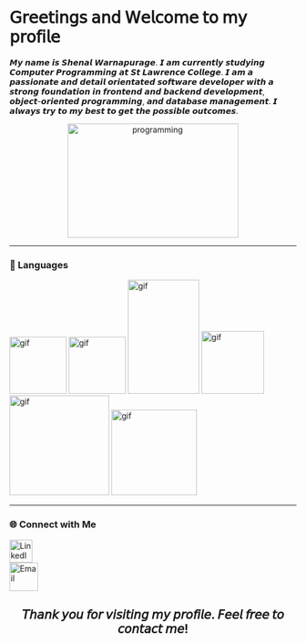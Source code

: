 <h1>𝖦𝗋𝖾𝖾𝗍𝗂𝗇𝗀𝗌 𝖺𝗇𝖽 𝖶𝖾𝗅𝖼𝗈𝗆𝖾 𝗍𝗈 𝗆𝗒 𝗉𝗋𝗈𝖿𝗂𝗅𝖾</h1>

 <p>
   𝙈𝙮 𝙣𝙖𝙢𝙚 𝙞𝙨 𝙎𝙝𝙚𝙣𝙖𝙡 𝙒𝙖𝙧𝙣𝙖𝙥𝙪𝙧𝙖𝙜𝙚. 𝙄 𝙖𝙢 𝙘𝙪𝙧𝙧𝙚𝙣𝙩𝙡𝙮 𝙨𝙩𝙪𝙙𝙮𝙞𝙣𝙜 𝘾𝙤𝙢𝙥𝙪𝙩𝙚𝙧 𝙋𝙧𝙤𝙜𝙧𝙖𝙢𝙢𝙞𝙣𝙜 𝙖𝙩 𝙎𝙩 𝙇𝙖𝙬𝙧𝙚𝙣𝙘𝙚 𝘾𝙤𝙡𝙡𝙚𝙜𝙚. 𝙄 𝙖𝙢 𝙖 𝙥𝙖𝙨𝙨𝙞𝙤𝙣𝙖𝙩𝙚 𝙖𝙣𝙙 𝙙𝙚𝙩𝙖𝙞𝙡 𝙤𝙧𝙞𝙚𝙣𝙩𝙖𝙩𝙚𝙙 𝙨𝙤𝙛𝙩𝙬𝙖𝙧𝙚 𝙙𝙚𝙫𝙚𝙡𝙤𝙥𝙚𝙧 𝙬𝙞𝙩𝙝 𝙖 𝙨𝙩𝙧𝙤𝙣𝙜 𝙛𝙤𝙪𝙣𝙙𝙖𝙩𝙞𝙤𝙣 𝙞𝙣 𝙛𝙧𝙤𝙣𝙩𝙚𝙣𝙙 𝙖𝙣𝙙 𝙗𝙖𝙘𝙠𝙚𝙣𝙙 𝙙𝙚𝙫𝙚𝙡𝙤𝙥𝙢𝙚𝙣𝙩, 𝙤𝙗𝙟𝙚𝙘𝙩-𝙤𝙧𝙞𝙚𝙣𝙩𝙚𝙙 𝙥𝙧𝙤𝙜𝙧𝙖𝙢𝙢𝙞𝙣𝙜, 𝙖𝙣𝙙 𝙙𝙖𝙩𝙖𝙗𝙖𝙨𝙚 𝙢𝙖𝙣𝙖𝙜𝙚𝙢𝙚𝙣𝙩. 𝙄 𝙖𝙡𝙬𝙖𝙮𝙨 𝙩𝙧𝙮 𝙩𝙤 𝙢𝙮 𝙗𝙚𝙨𝙩 𝙩𝙤 𝙜𝙚𝙩 𝙩𝙝𝙚 𝙥𝙤𝙨𝙨𝙞𝙗𝙡𝙚 𝙤𝙪𝙩𝙘𝙤𝙢𝙚𝙨. 
 </p>
 
<p align= "center">
  <img src="https://github.com/user-attachments/assets/0e3c27c1-aa68-4853-8aba-bf4b369222e8" width="300px" length="200px" height="200px" alt="programming">
</p>



---

### 🧰 Languages
<p>
<img src="https://stemettes.org/zine/wp-content/uploads/sites/3/2021/08/giphy-5.gif" width="100px" height="100px" alt="gif">

<img src="https://avatars.githubusercontent.com/u/121813859?s=200&v=4" width="100px" height="100px" length="100px" alt="gif">

<img src="https://cdnl.iconscout.com/lottie/premium/thumb/java-7145886-5806394.gif" width="125px" height="200px" alt="gif">

<img src="https://campuscode-site.s3-sa-east-1.amazonaws.com/newsletter/js_logoanimado_small.gif" width="110px" length="50px" alt="gif">

<img src="https://campuscode-site.s3-sa-east-1.amazonaws.com/newsletter/css1html+copy.gif" width="175px" length="250px" alt="gif">

<img src="https://uxwing.com/wp-content/themes/uxwing/download/brands-and-social-media/mysql-icon.svg" width="150px" alt="gif">

</p>




---

### 🌐 Connect with Me
<a href="https://www.linkedin.com/in/shenal-warnapurage-b040162a1" target="blank">
  <img src="https://cdn.jsdelivr.net/gh/devicons/devicon/icons/linkedin/linkedin-original.svg" alt="LinkedIn" width="40" />
</a>

<br>

<a href="mailto:shenal430@gmail.com">
  <img src="https://upload.wikimedia.org/wikipedia/commons/4/4e/Gmail_Icon.png" alt="Email" width="50px" />
</a>

<br>

<h2 align="center">𝘛𝘩𝘢𝘯𝘬 𝘺𝘰𝘶 𝘧𝘰𝘳 𝘷𝘪𝘴𝘪𝘵𝘪𝘯𝘨 𝘮𝘺 𝘱𝘳𝘰𝘧𝘪𝘭𝘦. 𝘍𝘦𝘦𝘭 𝘧𝘳𝘦𝘦 𝘵𝘰 𝘤𝘰𝘯𝘵𝘢𝘤𝘵 𝘮𝘦!</h2>






